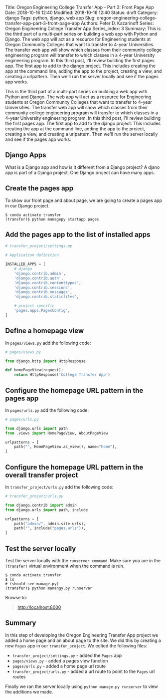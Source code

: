 Title: Oregon Engineering College Transfer App - Part 3: Front Page App
Date: 2018-10-16 12:40
Modified: 2018-10-16 12:40
Status: draft
Category: django
Tags: python, django, web app
Slug: oregon-engineering-college-transfer-app-part-3-front-page-app
Authors: Peter D. Kazarinoff
Series: Oregon Engineering College Transfer App
Series_index: 3
Summary: This is the third part of a multi-part series on building a web app with Python and Django. The web app will act as a resource for Engineering students at Oregon Community Colleges that want to transfer to 4-year Universities. The transfer web app will show which classes from their community college engineering program will transfer to which classes in a 4-year University engineering program. In this third post, I'll review building the first pages app. The first app to add to the django project. This includes creating the app at the command line, adding the app to the project, creating a view, and creating a urlpattern. Then we'll run the server locally and see if the pages app works.

This is the third part of a multi-part series on building a web app with Python and Django. The web app will act as a resource for Engineering students at Oregon Community Colleges that want to transfer to 4-year Universities. The transfer web app will show which classes from their community college engineering program will transfer to which classes in a 4-year University engineering program. In this third post, I'll review building the first pages app. The first app to add to the django project. This includes creating the app at the command line, adding the app to the project, creating a view, and creating a urlpattern. Then we'll run the server locally and see if the pages app works.

## Django Apps

What is a Django app and how is it different from a Django project? A djano app is part of a Django project. One Django project can have many apps.

## Create the pages app

To show our front page and about page, we are going to create a pages app in our Django project.

```text
$ conda activate transfer
(transfer)$ python managepy startapp pages
```

## Add the pages app to the list of installed apps

```python
# transfer_project/settings.py

# Application definition

INSTALLED_APPS = [
    # django
    'django.contrib.admin',
    'django.contrib.auth',
    'django.contrib.contenttypes',
    'django.contrib.sessions',
    'django.contrib.messages',
    'django.contrib.staticfiles',

    # project specific
    'pages.apps.PagesConfig',
]

```

## Define a homepage view

In ```pages/views.py``` add the following code:

```python
# pages/views.py

from django.http import HttpResponse

def homePageView(request):
    return HttpResponse('College Transfer App')
```

## Configure the homepage URL pattern in the pages app

In ```pages/urls.py``` add the following code:

```python
# pages/urls.py

from django.urls import path
from .views import HomePageView, AboutPageView

urlpatterns = [
    path("", HomePageView.as_view(), name="home"),
]
```

## Configure the homepage URL pattern in the overall transfer project

In ```transfer_project/urls.py``` add the following code:

```python
# transfer_project/urls.py

from django.contrib import admin
from django.urls import path, include

urlpatterns = [
    path("admin/", admin.site.urls),
    path("", include("pages.urls")),
]

```

## Test the server locally

Test the server locally with the ```runserver command```. Make sure you are in the ```(transfer)``` virtual environment when the command is run.

```text
$ conda activate transfer
$ ls
# (should see manage.py)
(transfer)$ python manangy.py runserver
```

Browse to:

 > [http://localhost:8000](http://localhost:8000)

## Summary

In this step of developing the Oregon Engineering Transfer App project we added a home page and an about page to the site. We did this by creating a new ```Pages``` app in our ```transfer_project```. We edited the following files:

 * ```transfer_project/settings.py``` - added the ```Pages``` app
 * ```pages/views.py``` - added a pages view function
 * ```pages/urls.py``` - added a home page url route 
 * ```transfer_project/urls.py``` - added a url route to point to the ```Pages``` url routes

 Finally we ran the server locally using ```python manage.py runserver``` to view the additions we made.
 